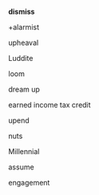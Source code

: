 **dismiss**

+alarmist

upheaval

Luddite

loom

dream up

earned income tax credit

upend

nuts

Millennial

assume

engagement

